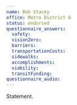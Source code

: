 ```yaml
---
name: Bob Stacey
office: Metro District 6
status: endorsed
questionnaire_answers:
  safety: 
  visionZero:
  barriers:
  transportationCosts:
  sidewalks:
  accomplishments:
  viability:
  transitFunding:
questionnaire_audio:
---
```


Statement.
